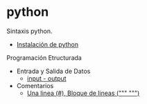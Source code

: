# python
Sintaxis python.

- [Instalación de python](./python/001-core/001-basico/000-install-python.sh)

Programación Etructurada
- Entrada y Salida de Datos
    - [input - output](./python/001-core/001-basico/001-input-output.py)
- Comentarios
    - [Una linea (#), Bloque de lineas (""" """)](./python/001-core/001-basico/002-comentarios.py)

<!-- 
- Operadores
    - Suma, Resta, Multiplicación, División, Potencia, [Pertenencia (in)](./structured/operadores/in.py)
- Variables
    - [Básico (str, int, float, bool)](./structured/variables/variables.py)
- Decisiones
    - [if](./structured/decisiones/if.py), [else](./structured/decisiones/else.py), [elif](./structured/decisiones/elif.py)
- Ciclos
    - [while](./structured/ciclos/while.py)
    - [for](./structured/ciclos/for.py)
    - [for-range](./structured/ciclos/for-range.py)
    - [for-continue](./structured/ciclos/for-continue.py)
    - [for-break](./structured/ciclos/for-break.py)
- Errores
    - [try, except, finally](./structured/errores/try-except-finally.py)
- Funciones
    - [Función básica](./structured/funciones/basic_function.py)
    - [Argumentos](./structured/funciones/argumentos.py)
    - [Argumentos por default](./structured/funciones/argumentos-por-default.py)
    - [Argumentos por nombre](./structured/funciones/argumentos-por-nombre.py)
    - [Retorno de valores](./structured/funciones/return.py)
    - [*args](./structured/funciones/args.py)
    - [**kwargs](./structured/funciones/kwargs.py)

Programación Estructurada 2
- Tipos de Datos
    - Números
    - Cadenas de Texto
        - [string](./structured-2/tipo-de-datos/strings/string.py)
        - [triple quotes](./structured-2/tipo-de-datos/strings/triple_quotes.py)
        - [indexing](./structured-2/tipo-de-datos/strings/indexing.py)
        - [spliting](./structured-2/tipo-de-datos/strings/spliting.py)
        - [deleting string](./structured-2/tipo-de-datos/strings/deleting_string.py)
        - [spliting](./structured-2/tipo-de-datos/strings/spliting.py)
        - [scape formatting](./structured-2/tipo-de-datos/strings/scape_formatting.py)
        - [capitalize](./structured-2/tipo-de-datos/strings/methods/capitalize.py)
        - [count](./structured-2/tipo-de-datos/strings/methods/count.py) 
        - [upper](./structured-2/tipo-de-datos/strings/methods/upper.py)
        - [lower](./structured-2/tipo-de-datos/strings/methods/lower.py)
        - [startswith](./structured-2/tipo-de-datos/strings/methods/startswith.py)
        - [endswith](./structured-2/tipo-de-datos/strings/methods/endswith.py)
        - [islower](./structured-2/tipo-de-datos/strings/methods/islower.py)
        - [isupper](./structured-2/tipo-de-datos/strings/methods/isupper.py)
        - [split](./structured-2/tipo-de-datos/strings/methods/split.py)
        - [strip](./structured-2/tipo-de-datos/strings/methods/strip.py)
        - [replace](./structured-2/tipo-de-datos/strings/methods/replace.py)
        - [isnumeric](./structured-2/tipo-de-datos/strings/methods/isnumeric.py)
        - [isdigit](./structured-2/tipo-de-datos/strings/methods/isdigit.py)
        - [isdecimal](./structured-2/tipo-de-datos/strings/methods/isdecimal.py)
        - [isalpha](./structured-2/tipo-de-datos/strings/methods/isalpha.py)
        - [isalnum](./structured-2/tipo-de-datos/strings/methods/isalnum.py)
- Funciones
    - Parámetros de Referencia
    - Importaciones
- Listas
    - [Listas](./structured/estructura-de-datos/listas.py)
- Diccionarios
    - [Diccionarios](./structured/estructura-de-datos/diccionarios/diccionarios.py)
    - [Iterar diccionarios](./structured/estructura-de-datos/diccionarios/iterar_diccionarios.py)
- Documentación
    - [Documentación](./structured-2/documentacion/doc.py)

Programación Orientada a Objetos
- Clase
- Instancia
- Acceso a atributos
- Atributos default
- Destruir objeto
- Herencia
- Sobreescritura de métodos

Ejercicios
- Validar si un Número es Primo
- Obtener Primos Entre un Rango de Números
- [Fibonacci 1ra Versión](./exercices/fibonacci-while-0.py) -->
